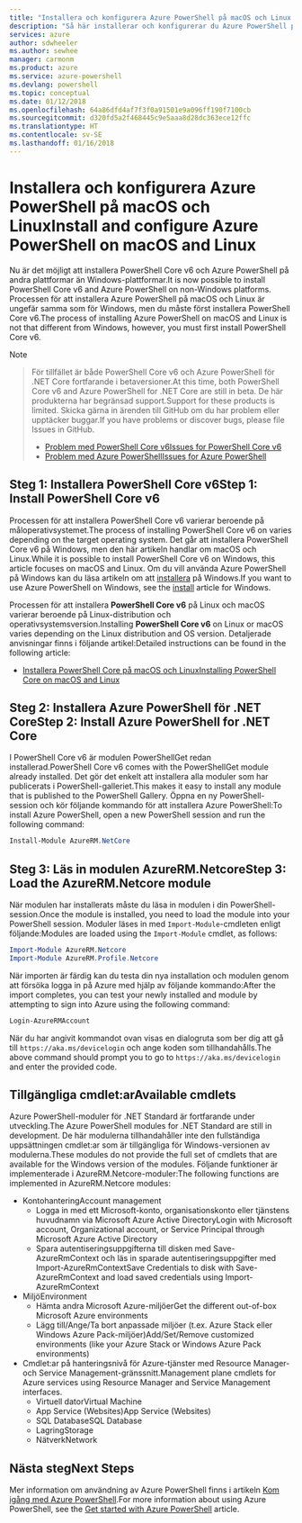 ```yaml
---
title: "Installera och konfigurera Azure PowerShell på macOS och Linux | Microsoft Docs"
description: "Så här installerar och konfigurerar du Azure PowerShell på macOS och Linux för första gången."
services: azure
author: sdwheeler
ms.author: sewhee
manager: carmonm
ms.product: azure
ms.service: azure-powershell
ms.devlang: powershell
ms.topic: conceptual
ms.date: 01/12/2018
ms.openlocfilehash: 64a86dfd4af7f3f0a91501e9a096ff190f7100cb
ms.sourcegitcommit: d320fd5a2f468445c9e5aaa8d28dc363ece12ffc
ms.translationtype: HT
ms.contentlocale: sv-SE
ms.lasthandoff: 01/16/2018
---
```

# <a name="install-and-configure-azure-powershell-on-macos-and-linux"></a><span data-ttu-id="a5089-103">Installera och konfigurera Azure PowerShell på macOS och Linux</span><span class="sxs-lookup"><span data-stu-id="a5089-103">Install and configure Azure PowerShell on macOS and Linux</span></span>

<span data-ttu-id="a5089-104">Nu är det möjligt att installera PowerShell Core v6 och Azure PowerShell på andra plattformar än Windows-plattformar.</span><span class="sxs-lookup"><span data-stu-id="a5089-104">It is now possible to install PowerShell Core v6 and Azure PowerShell on non-Windows platforms.</span></span>
<span data-ttu-id="a5089-105">Processen för att installera Azure PowerShell på macOS och Linux är ungefär samma som för Windows, men du måste först installera PowerShell Core v6.</span><span class="sxs-lookup"><span data-stu-id="a5089-105">The process of installing Azure PowerShell on macOS and Linux is not that different from Windows, however, you must first install PowerShell Core v6.</span></span>

> [!NOTE]

> <span data-ttu-id="a5089-106">För tillfället är både PowerShell Core v6 och Azure PowerShell för .NET Core fortfarande i betaversioner.</span><span class="sxs-lookup"><span data-stu-id="a5089-106">At this time, both PowerShell Core v6 and Azure PowerShell for .NET Core are still in beta.</span></span>
> <span data-ttu-id="a5089-107">De här produkterna har begränsad support.</span><span class="sxs-lookup"><span data-stu-id="a5089-107">Support for these products is limited.</span></span> <span data-ttu-id="a5089-108">Skicka gärna in ärenden till GitHub om du har problem eller upptäcker buggar.</span><span class="sxs-lookup"><span data-stu-id="a5089-108">If you have problems or discover bugs, please file Issues in GitHub.</span></span>
>
> * [<span data-ttu-id="a5089-109">Problem med PowerShell Core v6</span><span class="sxs-lookup"><span data-stu-id="a5089-109">Issues for PowerShell Core v6</span></span>](https://github.com/PowerShell/PowerShell/issues)
> * [<span data-ttu-id="a5089-110">Problem med Azure PowerShell</span><span class="sxs-lookup"><span data-stu-id="a5089-110">Issues for Azure PowerShell</span></span>](https://github.com/azure/azure-docs-powershell/issues)

## <a name="step-1-install-powershell-core-v6"></a><span data-ttu-id="a5089-111">Steg 1: Installera PowerShell Core v6</span><span class="sxs-lookup"><span data-stu-id="a5089-111">Step 1: Install PowerShell Core v6</span></span>

<span data-ttu-id="a5089-112">Processen för att installera PowerShell Core v6 varierar beroende på måloperativsystemet.</span><span class="sxs-lookup"><span data-stu-id="a5089-112">The process of installing PowerShell Core v6 on varies depending on the target operating system.</span></span>
<span data-ttu-id="a5089-113">Det går att installera PowerShell Core v6 på Windows, men den här artikeln handlar om macOS och Linux.</span><span class="sxs-lookup"><span data-stu-id="a5089-113">While it is possible to install PowerShell Core v6 on Windows, this article focuses on macOS and Linux.</span></span> <span data-ttu-id="a5089-114">Om du vill använda Azure PowerShell på Windows kan du läsa artikeln om att [installera](./install-azurerm-ps.md) på Windows.</span><span class="sxs-lookup"><span data-stu-id="a5089-114">If you want to use Azure PowerShell on Windows, see the [install](./install-azurerm-ps.md) article for Windows.</span></span>

<span data-ttu-id="a5089-115">Processen för att installera **PowerShell Core v6** på Linux och macOS varierar beroende på Linux-distribution och operativsystemsversion.</span><span class="sxs-lookup"><span data-stu-id="a5089-115">Installing **PowerShell Core v6** on Linux or macOS varies depending on the Linux distribution and OS version.</span></span>
<span data-ttu-id="a5089-116">Detaljerade anvisningar finns i följande artikel:</span><span class="sxs-lookup"><span data-stu-id="a5089-116">Detailed instructions can be found in the following article:</span></span>

- [<span data-ttu-id="a5089-117">Installera PowerShell Core på macOS och Linux</span><span class="sxs-lookup"><span data-stu-id="a5089-117">Installing PowerShell Core on macOS and Linux</span></span>](/powershell/scripting/setup/installing-powershell-core-on-macos-and-linux)

## <a name="step-2-install-azure-powershell-for-net-core"></a><span data-ttu-id="a5089-118">Steg 2: Installera Azure PowerShell för .NET Core</span><span class="sxs-lookup"><span data-stu-id="a5089-118">Step 2: Install Azure PowerShell for .NET Core</span></span>

<span data-ttu-id="a5089-119">I PowerShell Core v6 är modulen PowerShellGet redan installerad.</span><span class="sxs-lookup"><span data-stu-id="a5089-119">PowerShell Core v6 comes with the PowerShellGet module already installed.</span></span> <span data-ttu-id="a5089-120">Det gör det enkelt att installera alla moduler som har publicerats i PowerShell-galleriet.</span><span class="sxs-lookup"><span data-stu-id="a5089-120">This makes it easy to install any module that is published to the PowerShell Gallery.</span></span> <span data-ttu-id="a5089-121">Öppna en ny PowerShell-session och kör följande kommando för att installera Azure PowerShell:</span><span class="sxs-lookup"><span data-stu-id="a5089-121">To install Azure PowerShell, open a new PowerShell session and run the following command:</span></span>

```powershell
Install-Module AzureRM.NetCore
```

## <a name="step-3-load-the-azurermnetcore-module"></a><span data-ttu-id="a5089-122">Steg 3: Läs in modulen AzureRM.Netcore</span><span class="sxs-lookup"><span data-stu-id="a5089-122">Step 3: Load the AzureRM.Netcore module</span></span>

<span data-ttu-id="a5089-123">När modulen har installerats måste du läsa in modulen i din PowerShell-session.</span><span class="sxs-lookup"><span data-stu-id="a5089-123">Once the module is installed, you need to load the module into your PowerShell session.</span></span> <span data-ttu-id="a5089-124">Moduler läses in med `Import-Module`-cmdleten enligt följande:</span><span class="sxs-lookup"><span data-stu-id="a5089-124">Modules are loaded using the `Import-Module` cmdlet, as follows:</span></span>

```powershell
Import-Module AzureRM.Netcore
Import-Module AzureRM.Profile.Netcore
```

<span data-ttu-id="a5089-125">När importen är färdig kan du testa din nya installation och modulen genom att försöka logga in på Azure med hjälp av följande kommando:</span><span class="sxs-lookup"><span data-stu-id="a5089-125">After the import completes, you can test your newly installed and module by attempting to sign into Azure using the following command:</span></span>

```powershell
Login-AzureRMAccount
```

<span data-ttu-id="a5089-126">När du har angivit kommandot ovan visas en dialogruta som ber dig att gå till `https://aka.ms/devicelogin` och ange koden som tillhandahålls.</span><span class="sxs-lookup"><span data-stu-id="a5089-126">The above command should prompt you to go to `https://aka.ms/devicelogin` and enter the provided code.</span></span>

## <a name="available-cmdlets"></a><span data-ttu-id="a5089-127">Tillgängliga cmdlet:ar</span><span class="sxs-lookup"><span data-stu-id="a5089-127">Available cmdlets</span></span>

<span data-ttu-id="a5089-128">Azure PowerShell-moduler för .NET Standard är fortfarande under utveckling.</span><span class="sxs-lookup"><span data-stu-id="a5089-128">The Azure PowerShell modules for .NET Standard are still in development.</span></span> <span data-ttu-id="a5089-129">De här modulerna tillhandahåller inte den fullständiga uppsättningen cmdlet:ar som är tillgängliga för Windows-versionen av modulerna.</span><span class="sxs-lookup"><span data-stu-id="a5089-129">These modules do not provide the full set of cmdlets that are available for the Windows version of the modules.</span></span> <span data-ttu-id="a5089-130">Följande funktioner är implementerade i AzureRM.Netcore-moduler:</span><span class="sxs-lookup"><span data-stu-id="a5089-130">The following functions are implemented in AzureRM.Netcore modules:</span></span>

* <span data-ttu-id="a5089-131">Kontohantering</span><span class="sxs-lookup"><span data-stu-id="a5089-131">Account management</span></span>
  - <span data-ttu-id="a5089-132">Logga in med ett Microsoft-konto, organisationskonto eller tjänstens huvudnamn via Microsoft Azure Active Directory</span><span class="sxs-lookup"><span data-stu-id="a5089-132">Login with Microsoft account, Organizational account, or Service Principal through Microsoft Azure Active Directory</span></span>
  - <span data-ttu-id="a5089-133">Spara autentiseringsuppgifterna till disken med Save-AzureRmContext och läs in sparade autentiseringsuppgifter med Import-AzureRmContext</span><span class="sxs-lookup"><span data-stu-id="a5089-133">Save Credentials to disk with Save-AzureRmContext and load saved credentials using Import-AzureRmContext</span></span>
* <span data-ttu-id="a5089-134">Miljö</span><span class="sxs-lookup"><span data-stu-id="a5089-134">Environment</span></span>
  - <span data-ttu-id="a5089-135">Hämta andra Microsoft Azure-miljöer</span><span class="sxs-lookup"><span data-stu-id="a5089-135">Get the different out-of-box Microsoft Azure environments</span></span>
  - <span data-ttu-id="a5089-136">Lägg till/Ange/Ta bort anpassade miljöer (t.ex. Azure Stack eller Windows Azure Pack-miljöer)</span><span class="sxs-lookup"><span data-stu-id="a5089-136">Add/Set/Remove customized environments (like your Azure Stack or Windows Azure Pack environments)</span></span>
* <span data-ttu-id="a5089-137">Cmdlet:ar på hanteringsnivå för Azure-tjänster med Resource Manager- och Service Management-gränssnitt.</span><span class="sxs-lookup"><span data-stu-id="a5089-137">Management plane cmdlets for Azure services using Resource Manager and Service Management interfaces.</span></span>
  - <span data-ttu-id="a5089-138">Virtuell dator</span><span class="sxs-lookup"><span data-stu-id="a5089-138">Virtual Machine</span></span>
  - <span data-ttu-id="a5089-139">App Service (Websites)</span><span class="sxs-lookup"><span data-stu-id="a5089-139">App Service (Websites)</span></span>
  - <span data-ttu-id="a5089-140">SQL Database</span><span class="sxs-lookup"><span data-stu-id="a5089-140">SQL Database</span></span>
  - <span data-ttu-id="a5089-141">Lagring</span><span class="sxs-lookup"><span data-stu-id="a5089-141">Storage</span></span>
  - <span data-ttu-id="a5089-142">Nätverk</span><span class="sxs-lookup"><span data-stu-id="a5089-142">Network</span></span>

## <a name="next-steps"></a><span data-ttu-id="a5089-143">Nästa steg</span><span class="sxs-lookup"><span data-stu-id="a5089-143">Next Steps</span></span>

<span data-ttu-id="a5089-144">Mer information om användning av Azure PowerShell finns i artikeln [Kom igång med Azure PowerShell](get-started-azureps.md).</span><span class="sxs-lookup"><span data-stu-id="a5089-144">For more information about using Azure PowerShell, see the [Get started with Azure PowerShell](get-started-azureps.md) article.</span></span>

